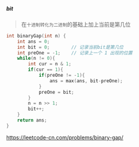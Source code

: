 ##### bit

> 在`十进制转化为二进制`的基础上加上当前是第几位

```CPP
int binaryGap(int n) {
    int ans = 0;
    int bit = 0;        // 记录当前bit是第几位
    int preOne = -1;    // 记录上一个 1 出现的位置
    while(n != 0){
        int cur = n & 1;
        if(cur == 1){
            if(preOne != -1){
                ans = max(ans, bit-preOne);
            }
            preOne = bit;
        }
        n = n >> 1;
        bit++;
    }
    return ans;
}
```

https://leetcode-cn.com/problems/binary-gap/
